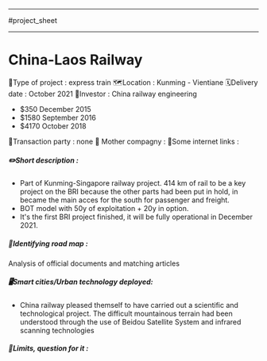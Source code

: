 ___
#project_sheet
___
# China-Laos Railway
🏢Type of project : express train
🗺️Location : Kunming - Vientiane
🗓️Delivery date : October 2021
💸Investor : China railway engineering
- $350 December 2015
- $1580 September 2016
- $4170 October 2018

🤝Transaction party : none
🦣 Mother compagny : 
🔗Some internet links : 

##### ✏️Short description : 
- Part of Kunming-Singapore railway project. 414 km of rail to be a key project on the BRI because the other parts had been put in hold, in became the main acces for the south for passenger and freight.
- BOT model with 50y of exploitation + 20y in option.
- It's the first BRI project finished, it will be fully operational in December 2021.

##### 🔵Identifying road map : 
Analysis of official documents and matching articles

##### 🖥️Smart cities/Urban technology deployed: 
- China railway pleased themself to have carried out a scientific and technological project. The difficult mountainous terrain had been understood through the use of Beidou Satellite System and infrared scanning technologies 
##### 🔻Limits, question for it :
